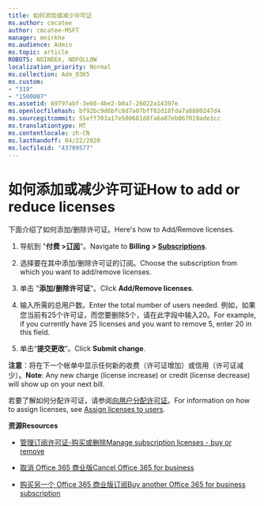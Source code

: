```yaml
---
title: 如何添加或减少许可证
ms.author: cmcatee
author: cmcatee-MSFT
manager: mnirkhe
ms.audience: Admin
ms.topic: article
ROBOTS: NOINDEX, NOFOLLOW
localization_priority: Normal
ms.collection: Adm_O365
ms.custom:
- "319"
- "1500007"
ms.assetid: 69797abf-3e60-4be2-b0a7-26022a14397e
ms.openlocfilehash: bf92bc9d6bfc8d7a07bff02d18fda7a8800247d4
ms.sourcegitcommit: 55eff703a17e500681d8fa6a87eb067019ade3cc
ms.translationtype: MT
ms.contentlocale: zh-CN
ms.lasthandoff: 04/22/2020
ms.locfileid: "43709577"
---
```

# <a name="how-to-add-or-reduce-licenses"></a><span data-ttu-id="e0a53-102">如何添加或减少许可证</span><span class="sxs-lookup"><span data-stu-id="e0a53-102">How to add or reduce licenses</span></span>

<span data-ttu-id="e0a53-103">下面介绍了如何添加/删除许可证。</span><span class="sxs-lookup"><span data-stu-id="e0a53-103">Here's how to Add/Remove licenses.</span></span>
  
1. <span data-ttu-id="e0a53-104">导航到 "**付费 >[订阅](https://portal.office.com/adminportal/home#/subscriptions)**"。</span><span class="sxs-lookup"><span data-stu-id="e0a53-104">Navigate to **Billing > [Subscriptions](https://portal.office.com/adminportal/home#/subscriptions)**.</span></span>

2. <span data-ttu-id="e0a53-105">选择要在其中添加/删除许可证的订阅。</span><span class="sxs-lookup"><span data-stu-id="e0a53-105">Choose the subscription from which you want to add/remove licenses.</span></span>

3. <span data-ttu-id="e0a53-106">单击 "**添加/删除许可证**"。</span><span class="sxs-lookup"><span data-stu-id="e0a53-106">Click **Add/Remove licenses**.</span></span>

4. <span data-ttu-id="e0a53-107">输入所需的总用户数。</span><span class="sxs-lookup"><span data-stu-id="e0a53-107">Enter the total number of users needed.</span></span> <span data-ttu-id="e0a53-108">例如，如果您当前有25个许可证，而您要删除5个，请在此字段中输入20。</span><span class="sxs-lookup"><span data-stu-id="e0a53-108">For example, if you currently have 25 licenses and you want to remove 5, enter 20 in this field.</span></span>

5. <span data-ttu-id="e0a53-109">单击“**提交更改**”。</span><span class="sxs-lookup"><span data-stu-id="e0a53-109">Click **Submit change**.</span></span>

<span data-ttu-id="e0a53-110">**注意**：将在下一个帐单中显示任何新的收费（许可证增加）或信用（许可证减少）。</span><span class="sxs-lookup"><span data-stu-id="e0a53-110">**Note**: Any new charge (license increase) or credit (license decrease) will show up on your next bill.</span></span>

<span data-ttu-id="e0a53-111">若要了解如何分配许可证，请参阅[向用户分配许可证](https://docs.microsoft.com/microsoft-365/admin/manage/assign-licenses-to-users)。</span><span class="sxs-lookup"><span data-stu-id="e0a53-111">For information on how to assign licenses, see [Assign licenses to users](https://docs.microsoft.com/microsoft-365/admin/manage/assign-licenses-to-users).</span></span>

 <span data-ttu-id="e0a53-112">**资源**</span><span class="sxs-lookup"><span data-stu-id="e0a53-112">**Resources**</span></span>
  
- [<span data-ttu-id="e0a53-113">管理订阅许可证-购买或删除</span><span class="sxs-lookup"><span data-stu-id="e0a53-113">Manage subscription licenses - buy or remove</span></span>](https://docs.microsoft.com/microsoft-365/commerce/licenses/buy-licenses)

- [<span data-ttu-id="e0a53-114">取消 Office 365 商业版</span><span class="sxs-lookup"><span data-stu-id="e0a53-114">Cancel Office 365 for business</span></span>](https://support.office.com/article/Cancel-Office-365-for-business-b1bc0bef-4608-4601-813a-cdd9f746709a)

- [<span data-ttu-id="e0a53-115">购买另一个 Office 365 商业版订阅</span><span class="sxs-lookup"><span data-stu-id="e0a53-115">Buy another Office 365 for business subscription</span></span>](https://support.office.com/article/Buy-another-Office-365-for-business-subscription-fab3b86c-3359-4042-8692-5d4dc7550b7c)
